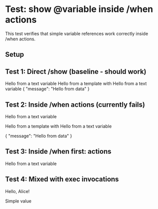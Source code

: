# Test: show @variable inside /when actions

This test verifies that simple variable references work correctly inside /when actions.

## Setup

## Test 1: Direct /show (baseline - should work)
Hello from a text variable
Hello from a template with Hello from a text variable
{
  "message": "Hello from data"
}
## Test 2: Inside /when actions (currently fails)

Hello from a text variable

Hello from a template with Hello from a text variable

{
  "message": "Hello from data"
}

## Test 3: Inside /when first: actions

Hello from a text variable
## Test 4: Mixed with exec invocations

Hello, Alice!

Simple value